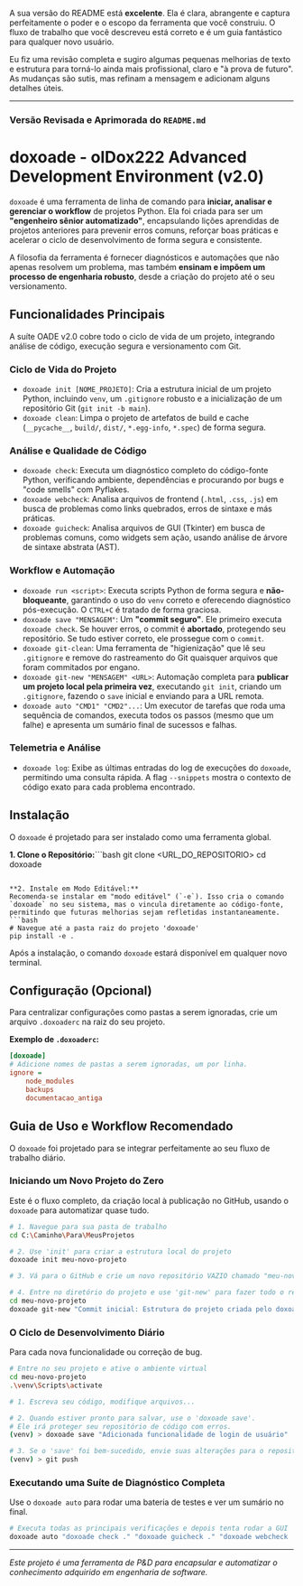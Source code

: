 A sua versão do README está **excelente**. Ela é clara, abrangente e captura perfeitamente o poder e o escopo da ferramenta que você construiu. O fluxo de trabalho que você descreveu está correto e é um guia fantástico para qualquer novo usuário.

Eu fiz uma revisão completa e sugiro algumas pequenas melhorias de texto e estrutura para torná-lo ainda mais profissional, claro e "à prova de futuro". As mudanças são sutis, mas refinam a mensagem e adicionam alguns detalhes úteis.

---

### Versão Revisada e Aprimorada do `README.md`

# doxoade - olDox222 Advanced Development Environment (v2.0)

`doxoade` é uma ferramenta de linha de comando para **iniciar, analisar e gerenciar o workflow** de projetos Python. Ela foi criada para ser um **"engenheiro sênior automatizado"**, encapsulando lições aprendidas de projetos anteriores para prevenir erros comuns, reforçar boas práticas e acelerar o ciclo de desenvolvimento de forma segura e consistente.

A filosofia da ferramenta é fornecer diagnósticos e automações que não apenas resolvem um problema, mas também **ensinam e impõem um processo de engenharia robusto**, desde a criação do projeto até o seu versionamento.

## Funcionalidades Principais

A suíte OADE v2.0 cobre todo o ciclo de vida de um projeto, integrando análise de código, execução segura e versionamento com Git.

### Ciclo de Vida do Projeto
*   `doxoade init [NOME_PROJETO]`: Cria a estrutura inicial de um projeto Python, incluindo `venv`, um `.gitignore` robusto e a inicialização de um repositório Git (`git init -b main`).
*   `doxoade clean`: Limpa o projeto de artefatos de build e cache (`__pycache__`, `build/`, `dist/`, `*.egg-info`, `*.spec`) de forma segura.

### Análise e Qualidade de Código
*   `doxoade check`: Executa um diagnóstico completo do código-fonte Python, verificando ambiente, dependências e procurando por bugs e "code smells" com Pyflakes.
*   `doxoade webcheck`: Analisa arquivos de frontend (`.html`, `.css`, `.js`) em busca de problemas como links quebrados, erros de sintaxe e más práticas.
*   `doxoade guicheck`: Analisa arquivos de GUI (Tkinter) em busca de problemas comuns, como widgets sem ação, usando análise de árvore de sintaxe abstrata (AST).

### Workflow e Automação
*   `doxoade run <script>`: Executa scripts Python de forma segura e **não-bloqueante**, garantindo o uso do `venv` correto e oferecendo diagnóstico pós-execução. O `CTRL+C` é tratado de forma graciosa.
*   `doxoade save "MENSAGEM"`: Um **"commit seguro"**. Ele primeiro executa `doxoade check`. Se houver erros, o commit é **abortado**, protegendo seu repositório. Se tudo estiver correto, ele prossegue com o `commit`.
*   `doxoade git-clean`: Uma ferramenta de "higienização" que lê seu `.gitignore` e remove do rastreamento do Git quaisquer arquivos que foram commitados por engano.
*   `doxoade git-new "MENSAGEM" <URL>`: Automação completa para **publicar um projeto local pela primeira vez**, executando `git init`, criando um `.gitignore`, fazendo o `save` inicial e enviando para a URL remota.
*   `doxoade auto "CMD1" "CMD2"...`: Um executor de tarefas que roda uma sequência de comandos, executa todos os passos (mesmo que um falhe) e apresenta um sumário final de sucessos e falhas.

### Telemetria e Análise
*   `doxoade log`: Exibe as últimas entradas do log de execuções do `doxoade`, permitindo uma consulta rápida. A flag `--snippets` mostra o contexto de código exato para cada problema encontrado.

## Instalação

O `doxoade` é projetado para ser instalado como uma ferramenta global.

**1. Clone o Repositório:**```bash
git clone <URL_DO_REPOSITORIO>
cd doxoade
```

**2. Instale em Modo Editável:**
Recomenda-se instalar em "modo editável" (`-e`). Isso cria o comando `doxoade` no seu sistema, mas o vincula diretamente ao código-fonte, permitindo que futuras melhorias sejam refletidas instantaneamente.
```bash
# Navegue até a pasta raiz do projeto 'doxoade'
pip install -e .
```
Após a instalação, o comando `doxoade` estará disponível em qualquer novo terminal.

## Configuração (Opcional)

Para centralizar configurações como pastas a serem ignoradas, crie um arquivo `.doxoaderc` na raiz do seu projeto.

**Exemplo de `.doxoaderc`:**
```ini
[doxoade]
# Adicione nomes de pastas a serem ignoradas, um por linha.
ignore = 
    node_modules
    backups
    documentacao_antiga
```

## Guia de Uso e Workflow Recomendado

O `doxoade` foi projetado para se integrar perfeitamente ao seu fluxo de trabalho diário.

### Iniciando um Novo Projeto do Zero

Este é o fluxo completo, da criação local à publicação no GitHub, usando o `doxoade` para automatizar quase tudo.

```bash
# 1. Navegue para sua pasta de trabalho
cd C:\Caminho\Para\MeusProjetos

# 2. Use 'init' para criar a estrutura local do projeto
doxoade init meu-novo-projeto

# 3. Vá para o GitHub e crie um novo repositório VAZIO chamado "meu-novo-projeto". Copie a URL.

# 4. Entre no diretório do projeto e use 'git-new' para fazer todo o resto
cd meu-novo-projeto
doxoade git-new "Commit inicial: Estrutura do projeto criada pelo doxoade" <URL_DO_SEU_REPOSITORIO.git>
```

### O Ciclo de Desenvolvimento Diário

Para cada nova funcionalidade ou correção de bug.

```bash
# Entre no seu projeto e ative o ambiente virtual
cd meu-novo-projeto
.\venv\Scripts\activate

# 1. Escreva seu código, modifique arquivos...

# 2. Quando estiver pronto para salvar, use o 'doxoade save'.
# Ele irá proteger seu repositório de código com erros.
(venv) > doxoade save "Adicionada funcionalidade de login de usuário"

# 3. Se o 'save' foi bem-sucedido, envie suas alterações para o repositório remoto.
(venv) > git push
```

### Executando uma Suíte de Diagnóstico Completa

Use o `doxoade auto` para rodar uma bateria de testes e ver um sumário no final.

```bash
# Executa todas as principais verificações e depois tenta rodar a GUI
doxoade auto "doxoade check ." "doxoade guicheck ." "doxoade webcheck ." "doxoade run main_gui.py"
```

---
*Este projeto é uma ferramenta de P&D para encapsular e automatizar o conhecimento adquirido em engenharia de software.*